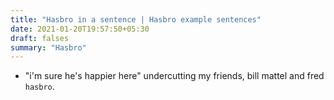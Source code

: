 ```yaml
---
title: "Hasbro in a sentence | Hasbro example sentences"
date: 2021-01-20T19:57:50+05:30
draft: falses
summary: "Hasbro"
---
```

- "i'm sure he's happier here" undercutting my friends, bill mattel and fred `hasbro`.
                 
